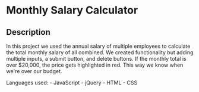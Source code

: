 # Monthly Salary Calculator

## Description

In this project we used the annual salary of multiple employees to calculate the total monthly salary of all combined. We created functionality but adding multiple inputs, a submit button, and delete buttons. If the monthly total is over $20,000, the price gets highlighted in red. This way we know when we're over our budget.

Languages used:
    - JavaScript
    - jQuery
    - HTML
    - CSS

